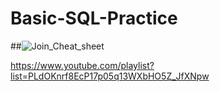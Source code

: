 # Basic-SQL-Practice

##![Join_Cheat_sheet](https://github.com/user-attachments/assets/f9187b41-ab4b-40bd-8756-5ded86e1f1f0)

https://www.youtube.com/playlist?list=PLdOKnrf8EcP17p05q13WXbHO5Z_JfXNpw
